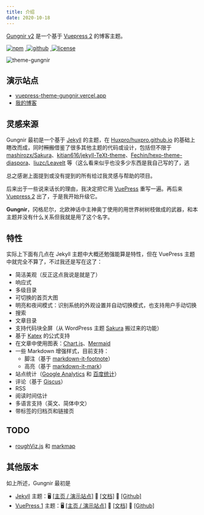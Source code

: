 ```yaml
---
title: 介绍
date: 2020-10-18
---
```


[Gungnir v2](https://github.com/Renovamen/vuepress-theme-gungnir/tree/v2) 是一个基于 [Vuepress 2](https://v2.vuepress.vuejs.org/) 的博客主题。

<p>
  <a href="https://www.npmjs.com/package/vuepress-theme-gungnir/v/next" target="_blank">
    <img src="https://img.shields.io/npm/v/vuepress-theme-gungnir/next.svg?style=flat-square&logo=npm" style="display: inline; margin: 0 4px 0 0" alt="npm">
  </a>
  <a href="https://github.com/Renovamen/vuepress-theme-gungnir" target="_blank">
    <img src="https://img.shields.io/badge/GitHub-Gungnir-26A2FF?style=flat-square&logo=github" style="display: inline; margin: 0 4px 0 0" alt="github">
  </a>
  <a href="https://github.com/Renovamen/renovamen.github.io/blob/master/LICENSE" target="_blank">
    <img src="https://img.shields.io/badge/License-Apache--2.0-green?style=flat-square" style="display: inline; margin: 0 4px 0 0" alt="license">
  </a>
</p>

![theme-gungnir](/img/docs/gungnir.jpg)

## 演示站点

- [vuepress-theme-gungnir.vercel.app](https://vuepress-theme-gungnir.vercel.app)
- [我的博客](https://zxh.io)


## 灵感来源

Gungnir 最初是一个基于 [Jekyll](https://jekyllrb.com/) 的主题，在 [Huxpro/huxpro.github.io](https://github.com/Huxpro/huxpro.github.io) 的基础上瞎改而成，同时~~照搬~~借鉴了很多其他主题的代码或设计，包括但不限于 [mashirozx/Sakura](https://github.com/mashirozx/Sakura/)、[kitian616/jekyll-TeXt-theme](https://github.com/kitian616/jekyll-TeXt-theme)、[Fechin/hexo-theme-diaspora](https://github.com/Fechin/hexo-theme-diaspora)、[liuzc/LeaveIt](https://github.com/liuzc/LeaveIt) 等（这么看来似乎也没多少东西是我自己写的了，逃

总之感谢上面提到或没有提到的所有给过我灵感与帮助的项目。

后来出于一些说来话长的理由，我决定把它用 [VuePress](https://vuepress.vuejs.org/) 重写一遍。再后来 [Vuepress 2](https://v2.vuepress.vuejs.org/) 出了，于是我开始升级它。

**Gungnir**，冈格尼尔，北欧神话中主神奥丁使用的用世界树树枝做成的武器，和本主题并没有什么关系但我就是用了这个名字。


## 特性

实际上下面有几点在 Jekyll 主题中大概还勉强能算是特性，但在 VuePress 主题中就完全不算了，不过我还是写在这了：

- 简洁美观（反正这点我说是就是了）
- 响应式
- 多级目录
- 可切换的首页大图
- 明亮和夜间模式：识别系统的外观设置并自动切换模式，也支持用户手动切换
- 搜索
- 文章目录
- 支持代码块全屏（从 WordPress 主题 [Sakura](https://github.com/mashirozx/Sakura) 搬过来的功能）
- 基于 [Katex](https://github.com/KaTeX/KaTeX) 的公式支持
- 在文章中使用图表：[Chart.js](https://www.chartjs.org)、[Mermaid](https://mermaid-js.github.io)
- 一些 Markdown 增强样式，目前支持：
  - 脚注（基于 [markdown-it-footnote](https://github.com/markdown-it/markdown-it-footnote)）
  - 高亮（基于 [markdown-it-mark](https://github.com/markdown-it/markdown-it-mark)）
- 站点统计（[Google Analytics](https://analytics.google.com/) 和 [百度统计](https://tongji.baidu.com/)）
- 评论（基于 [Giscus](https://github.com/giscus/giscus)）
- RSS
- 阅读时间估计
- 多语言支持（英文、简体中文）
- 带标签的归档页和链接页


## TODO

- [roughViz.js](https://github.com/jwilber/roughViz) 和 [markmap](https://github.com/gera2ld/markmap)


## 其他版本

如上所述，Gungnir 最初是

- [Jekyll](https://jekyllrb.com/) 主题：🖥️ [[主页 / 演示站点]](https://jekyll-theme-gungnir.vercel.app) 📖 [[文档]](https://jekyll-theme-gungnir.vercel.app/theme/) 🧐 [[Github]](https://github.com/Renovamen/jekyll-theme-gungnir)
- [VuePress 1](https://vuepress.vuejs.org/) 主题：🖥️ [[主页 / 演示站点]](https://vuepress-theme-gungnir.vercel.app) 📖 [[文档]](https://vuepress-theme-gungnir.vercel.app/docs/) 🧐 [[Github]](https://github.com/Renovamen/vuepress-theme-gungnir)
